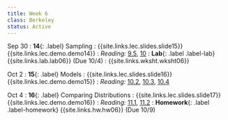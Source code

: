 ```yaml
---
title: Week 6
class: Berkeley
status: Active
---
```

Sep 30
: **14**{: .label}  Sampling
    : {{site.links.lec.slides.slide15}} {{site.links.lec.demo.demo14}}
: _Reading:_ [9.5](https://inferentialthinking.com/chapters/09/5/Finding_Probabilities.html), [10](https://inferentialthinking.com/chapters/10/Sampling_and_Empirical_Distributions.html)
: **Lab**{: .label .label-lab} {{site.links.lab.lab06}} (Due 10/4)
    : {{site.links.wksht.wksht06}}

Oct 2
: **15**{: .label} Models
    : {{site.links.lec.slides.slide16}} {{site.links.lec.demo.demo15}}
: _Reading:_ [10.2](https://inferentialthinking.com/chapters/10/2/Sampling_from_a_Population.html), [10.3](https://inferentialthinking.com/chapters/10/3/Empirical_Distribution_of_a_Statistic.html), [10.4](https://inferentialthinking.com/chapters/10/4/Random_Sampling_in_Python.html)

Oct 4
: **16**{: .label} Comparing Distributions
    : {{site.links.lec.slides.slide17}} {{site.links.lec.demo.demo16}}
: _Reading:_ [11.1](https://inferentialthinking.com/chapters/11/1/Assessing_a_Model.html), [11.2](https://inferentialthinking.com/chapters/11/2/Multiple_Categories.html)
: **Homework**{: .label .label-homework} {{site.links.hw.hw06}} (Due 10/9)